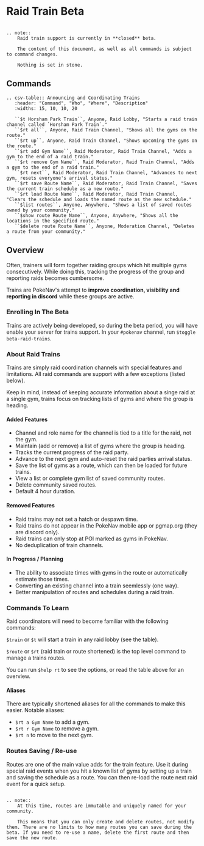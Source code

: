 # Raid Train Beta 
```eval_rst

.. note::
    Raid train support is currently in **closed** beta.

    The content of this document, as well as all commands is subject to command changes.

    Nothing is set in stone.
```

## Commands

```eval_rst
.. csv-table:: Announcing and Coordinating Trains
   :header: "Command", "Who", "Where", "Description"
   :widths: 15, 10, 10, 20

   ``$t Horsham Park Train``, Anyone, Raid Lobby, "Starts a raid train channel called `Horsham Park Train`."
   ``$rt all``, Anyone, Raid Train Channel, "Shows all the gyms on the route."
   ``$rt up``, Anyone, Raid Train Channel, "Shows upcoming the gyms on the route."
   ``$rt add Gym Name``, Raid Moderator, Raid Train Channel, "Adds a gym to the end of a raid train."
   ``$rt remove Gym Name``, Raid Moderator, Raid Train Channel, "Adds a gym to the end of a raid train."
   ``$rt next``, Raid Moderator, Raid Train Channel, "Advances to next gym, resets everyone's arrival status."
   ``$rt save Route Name``, Raid Moderator, Raid Train Channel, "Saves the current train schedule as a new route."
   ``$rt load Route Name``, Raid Moderator, Raid Train Channel, "Clears the schedule and loads the named route as the new schedule."
   ``$list routes``, Anyone, Anywhere, "Shows a list of saved routes owned by your community."
   ``$show route Route Name``, Anyone, Anywhere, "Shows all the locations in the specified route."
   ``$delete route Route Name``, Anyone, Moderation Channel, "Deletes a route from your community."

```

## Overview

Often, trainers will form together raiding groups which hit multiple gyms consecutively. While doing this, tracking
the progress of the group and reporting raids becomes cumbersome.

Trains are PokeNav's attempt to **improve coordination, visibility and reporting in discord** while these groups are active.

### Enrolling In The Beta

Trains are actively being developed, so during the beta period, you will have enable your server for trains support. In your `#pokenav` channel, run `$toggle beta-raid-trains`.

### About Raid Trains

Trains are simply raid coordination channels with special features and limitations. All raid commands are support with a few exceptions (listed below).

Keep in mind, instead of keeping accurate information about a singe raid at a single gym, trains focus on tracking lists of gyms and where the group is heading.

#### Added Features

* Channel and role name for the channel is tied to a title for the raid, not the gym.
* Maintain (add or remove) a list of gyms where the group is heading.
* Tracks the current progress of the raid party.
* Advance to the next gym and auto-reset the raid parties arrival status.
* Save the list of gyms as a route, which can then be loaded for future trains.
* View a list or complete gym list of saved community routes.
* Delete community saved routes.
* Default 4 hour duration.

#### Removed Features

* Raid trains may not set a hatch or despawn time.
* Raid trains do not appear in the PokeNav mobile app or pgmap.org (they are discord only).
* Raid trains can only stop at POI marked as gyms in PokeNav.
* No deduplication of train channels.

#### In Progress / Planning

* The ability to associate times with gyms in the route or automatically estimate those times.
* Converting an existing channel into a train seemlessly (one way).
* Better manipulation of routes and schedules during a raid train.


### Commands To Learn

Raid coordinators will need to become familiar with the following commands:

`$train` or `$t` will start a train in any raid lobby (see the table).

`$route` or `$rt` (raid train or route shortened) is the top level command to manage a trains routes.

You can run `$help rt` to see the options, or read the table above for an overview.

#### Aliases

There are typically shortened aliases for all the commands to make this easier. Notable aliases:

* `$rt a Gym Name` to add a gym.
* `$rt r Gym Name` to remove a gym.
* `$rt n` to move to the next gym.

### Routes Saving / Re-use

Routes are one of the main value adds for the train feature. Use it during special raid events when you hit a known list of gyms by setting up a train and saving the schedule as a route. You can then re-load the route next raid event for a quick setup.

```eval_rst

.. note::
    At this time, routes are immutable and uniquely named for your community.

    This means that you can only create and delete routes, not modify them. There are no limits to how many routes you can save during the beta. If you need to re-use a name, delete the first route and then save the new route.
```

